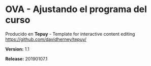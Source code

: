 # OVA - Ajustando el programa del curso

Producido en **Tepuy** - Template for interactive content editing
https://github.com/davidherney/tepuy/

**Version:** 1.1

**Release:** 20190107.1
